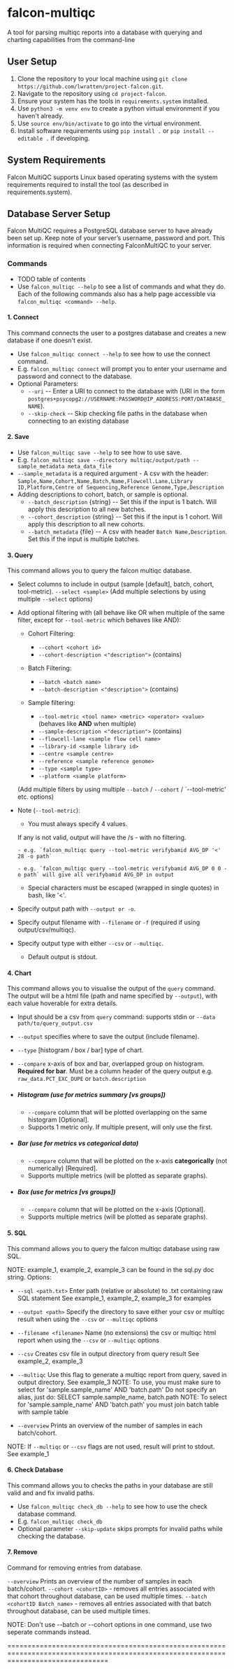 # falcon-multiqc
A tool for parsing multiqc reports into a database with querying and charting capabilities from the command-line

## User Setup
1. Clone the repository to your local machine using `git clone https://github.com/lwratten/project-falcon.git`.
2. Navigate to the repository using `cd project-falcon`.
3. Ensure your system has the tools in `requirements.system` installed.
4. Use `python3 -m venv env` to create a python virtual environment if you haven't already.
5. Use `source env/bin/activate` to go into the virtual environment.
6. Install software requirements using `pip install .` or `pip install --editable .` if developing.

## System Requirements
Falcon MultiQC supports Linux based operating systems with the system requirements required to install the tool (as described in requirements.system).

## Database Server Setup
Falcon MultiQC requires a PostgreSQL database server to have already been set up. Keep note of your server’s username, password and port. This information is required when connecting FalconMultiQC to your server.

### Commands
- TODO table of contents
- Use `falcon_multiqc --help` to see a list of commands and what they do. Each of the following commands also has a help page accessible via `falcon_multiqc <command> --help`.

#### 1. Connect 
This command connects the user to a postgres database and creates a new database if one doesn't exist.

- Use `falcon_multiqc connect --help` to see how to use the connect command.
- E.g. `falcon_multiqc connect` will prompt you to enter your username and password and connect to the database.
- Optional Parameters:
  - `--uri` <Database URI> -- Enter a URI to connect to the database with (URI in the form `postgres+psycopg2://USERNAME:PASSWORD@IP_ADDRESS:PORT/DATABASE_NAME`).
  - `--skip-check` -- Skip checking file paths in the database when connecting to an existing database

#### 2. Save
- Use `falcon_multiqc save --help` to see how to use save.
- E.g. `falcon_multiqc save --directory multiqc/output/path --sample_metadata meta_data_file`
- `--sample_metadata` is a required argument - A csv with the header: `Sample,Name,Cohort,Name,Batch,Name,Flowcell.Lane,Library ID,Platform,Centre of Sequencing,Reference Genome,Type,Description`
- Adding descriptions to cohort, batch, or sample is optional.
  - `--batch_description` {string} -- Set this if the input is 1 batch. Will apply this description to all new batches.
  - `--cohort_description` {string} -- Set this if the input is 1 cohort. Will apply this description to all new cohorts.
  - `--batch_metadata` {file} -- A csv with header `Batch Name,Description`. Set this if the input is multiple batches.

#### 3. Query
This command allows you to query the falcon multiqc database.

- Select columns to include in output (sample [default], batch, cohort, tool-metric).
    `--select <sample>`
    (Add multiple selections by using multiple `--select` options)

- Add optional filtering with (all behave like OR when multiple of the same filter, except for `--tool-metric` which behaves like AND):

    - Cohort Filtering:
      - `--cohort <cohort id>` 
      - `--cohort-description <"description">` (contains)

    - Batch Filtering:
      - `--batch <batch name>`
      - `--batch-description <"description">` (contains)
      
    - Sample filtering:
      - `--tool-metric <tool name> <metric> <operator> <value>` (behaves like **AND** when multiple)
      - `--sample-description <"description">` (contains)
      - `--flowcell-lane <sample flow cell name>` 
      - `--library-id <sample library id>` 
      - `--centre <sample centre>` 
      - `--reference <sample reference genome>` 
      - `--type <sample type>` 
      - `--platform <sample platform>` 

    (Add multiple filters by using multiple `--batch` / `--cohort` / `--tool-metric' etc. options)
    
- Note (`--tool-metric`): 
    - You must always specify 4 values. 
    
    If any <operator> is not valid, output will have the <metric>/s - with no filtering.
      
      - e.g. `falcon_multiqc query --tool-metric verifybamid AVG_DP '<' 28 -o path`

      - e.g. `falcon_multiqc query --tool-metric verifybamid AVG_DP 0 0 -o path` will give all verifybamid AVG_DP in output


    - Special characters must be escaped (wrapped in single quotes) in bash, like '<'.

- Specify output path with `--output or -o`. 
- Specify output filename with `--filename` or `-f` (required if using output/csv/multiqc).
- Specify output type with either `--csv` or `--multiqc`.
   - Default output is stdout.

#### 4. Chart
This command allows you to visualise the output of the `query` command. The output will be a html file (path and name specified by `--output`), with each value hoverable for extra details. 

- Input should be a csv from `query` command: supports stdin or `--data path/to/query_output.csv`

- `--output` specifies where to save the output (include filename).
- `--type` [histogram / box / bar] type of chart.
- `--compare` x-axis of box and bar, overlapped group on histogram. **Required for bar**. Must be a column header of the query output e.g. `raw_data.PCT_EXC_DUPE` or `batch.description`
- ##### Histogram (use for metrics summary [vs groups])
  - `--compare` column that will be plotted overlapping on the same histogram [Optional].
  - Supports 1 metric only. If multiple present, will only use the first.
- ##### Bar (use for metrics vs categorical data)
  - `--compare` column that will be plotted on the x-axis **categorically** (not numerically) [Required].
  - Supports multiple metrics (will be plotted as separate graphs).
- ##### Box (use for metrics [vs groups])
  - `--compare` column that will be plotted on the x-axis [Optional].
  - Supports multiple metrics (will be plotted as separate graphs).


#### 5. SQL
This command allows you to query the falcon multiqc database using raw SQL.

NOTE: example_1, example_2, example_3 can be found in the sql.py doc string.
Options:

- `--sql <path.txt>` Enter path (relative or absolute) to .txt containing raw SQL statement
    See example_1, example_2, example_3 for examples

- `--output <path>` Specify the directory to save either your csv or multiqc result when using the `--csv` or `--multiqc` options

- `--filename <filename>` Name (no extensions) the csv or multiqc html report when using the `--csv` or `--multiqc` options

- `--csv` Creates csv file in output directory from query result 
    See example_2, example_3

- `--multiqc` Use this flag to generate a multiqc report from query, saved in output directory. 
    See example_3
    NOTE: To use, you must make sure to select for 'sample.sample_name' AND 'batch.path'
          Do not specify an alias, just do: SELECT sample.sample_name, batch.path
    NOTE: To select for 'sample.sample_name' AND 'batch.path' you must join batch table with sample table

- `--overview` Prints an overview of the number of samples in each batch/cohort.

NOTE: If `--multiqc` or `--csv` flags are not used, result will print to stdout.
    See example_1

#### 6. Check Database
This command allows you to checks the paths in your database are still valid and and fix invalid paths.

- Use `falcon_multiqc check_db --help` to see how to use the check database command.
- E.g. `falcon_multiqc check_db`
- Optional parameter `--skip-update` skips prompts for invalid paths while checking the database.

#### 7. Remove
Command for removing entries from database.

`--overview` Prints an overview of the number of samples in each batch/cohort.
`--cohort <cohortID>` - removes all entries associated with that cohort throughout database, can be used multiple times.
`--batch <cohortID Batch_name>` - removes all entries associated with that batch throughout database, can be used multiple times.

NOTE: Don't use --batch or --cohort options in one command, use two seperate commands instead.

=====================================================================================================================================
